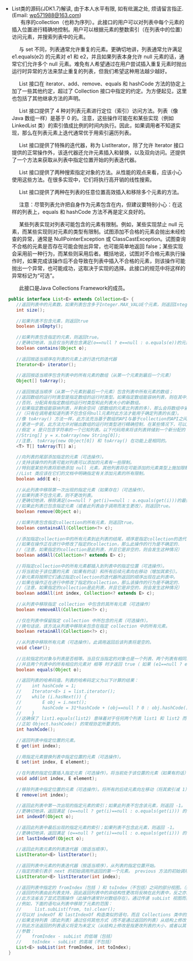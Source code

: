 * List类的源码(JDK1.7)解读, 由于本人水平有限, 如有纰漏之处, 烦请留言指正. (Email: wp571988@163.com)   
  &nbsp; &nbsp;&nbsp; 有序的collection（也称为序列）。此接口的用户可以对列表中每个元素的插入位置进行精确地控制。用户可以根据元素的整数索引（在列表中的位置）访问元素，并搜索列表中的元素。
  
  &nbsp; &nbsp;&nbsp; 与 set 不同，列表通常允许重复的元素。更确切地讲，列表通常允许满足 e1.equals(e2) 的元素对 e1 和 e2，并且如果列表本身允许 null 元素的话，通常它们允许多个 null 元素。难免有人希望通过在用户尝试插入重复元素时抛出运行时异常的方法来禁止重复的列表，但我们希望这种用法越少越好。
  
  &nbsp; &nbsp;&nbsp; List 接口在 iterator、add、remove、equals 和 hashCode 方法的协定上加了一些其他约定，超过了 Collection 接口中指定的约定。为方便起见，这里也包括了其他继承方法的声明。

  &nbsp; &nbsp;&nbsp; List 接口提供了 4 种对列表元素进行定位（索引）访问方法。列表（像 Java 数组一样）是基于 0 的。注意，这些操作可能在和某些实现（例如 LinkedList 类）的索引值成比例的时间内执行。因此，如果调用者不知道实现，那么在列表元素上迭代通常优于用索引遍历列表。

  &nbsp; &nbsp;&nbsp; List 接口提供了特殊的迭代器，称为 ListIterator，除了允许 Iterator 接口提供的正常操作外，该迭代器还允许元素插入和替换，以及双向访问。还提供了一个方法来获取从列表中指定位置开始的列表迭代器。

  &nbsp; &nbsp;&nbsp; List 接口提供了两种搜索指定对象的方法。从性能的观点来看，应该小心使用这些方法。在很多实现中，它们将执行高开销的线性搜索。

  &nbsp; &nbsp;&nbsp; List 接口提供了两种在列表的任意位置高效插入和移除多个元素的方法。

  &nbsp; &nbsp;&nbsp; 注意：尽管列表允许把自身作为元素包含在内，但建议要特别小心：在这样的列表上，equals 和 hashCode 方法不再是定义良好的。

  &nbsp; &nbsp;&nbsp; 某些列表实现对列表可能包含的元素有限制。例如，某些实现禁止 null 元素，而某些实现则对元素的类型有限制。试图添加不合格的元素会抛出未经检查的异常，通常是 NullPointerException 或 ClassCastException。试图查询不合格的元素是否存在可能会抛出异常，也可能简单地返回 false；某些实现会采用前一种行为，而某些则采用后者。概括地说，试图对不合格元素执行操作时，如果完成该操作后不会导致在列表中插入不合格的元素，则该操作可能抛出一个异常，也可能成功，这取决于实现的选择。此接口的规范中将这样的异常标记为“可选”。

  &nbsp; &nbsp;&nbsp; 此接口是Java Collections Framework的成员。
 
```java
  public interface List<E> extends Collection<E> {
     //返回列表中的元素数。如果列表包含多于Integer.MAX_VALUE个元素，则返回Integer.MAX_VALUE
     int size();
     
     //如果列表不包含元素，则返回true
     boolean isEmpty();
     
     //如果列表包含指定的元素，则返回true。
     //更确切地讲，当且仅当列表包含满足(o==null ? e==null : o.equals(e))的元素e时才返回true
     boolean contains(Object o);
     
     //返回按适当顺序在列表的元素上进行迭代的迭代器
     Iterator<E> iterator();
     
     //返回按适当顺序包含列表中的所有元素的数组（从第一个元素到最后一个元素）
     Object[] toArray();
     
     //返回按适当顺序（从第一个元素到最后一个元素）包含列表中所有元素的数组；
     //返回数组的运行时类型是指定数组的运行时类型。如果指定数组能容纳列表，则在其中返回该列表。
     //否则，分配具有指定数组的运行时类型和此列表大小的新数组。
     //如果指定数组能容纳列表，并剩余空间（即数组的元素比列表的多），那么会将数组中紧随列表尾部的元素设置为null。
     //（只有在调用者知道列表不包含任何null元素时此方法才能用于确定列表的长度）。
     //像 toArray() 方法一样，此方法充当基于数组的API与基于collection的API之间的桥梁。
     //更进一步说，此方法允许对输出数组的运行时类型进行精确控制，在某些情况下，可以用来节省分配开销。
     //假定 x 是只包含字符串的一个已知列表。以下代码用来将该列表转储到一个新分配的 String 数组：
     //String[] y = x.toArray(new String[0]);
     //注意， toArray(new Object[0]) 和 toArray() 在功能上是相同的。
     <T> T[] toArray(T[] a);
    
     //向列表的尾部添加指定的元素（可选操作）。
     //支持该操作的列表可能对列表可以添加的元素有一些限制。
     //特别是某些列表将拒绝添加 null 元素，其他列表将在可能添加的元素类型上施加限制。
     //List 类应该在它们的文档中明确指定有关添加元素的所有限制。
     boolean add(E e);
     
     //从此列表中移除第一次出现的指定元素（如果存在）（可选操作）。
     //如果列表不包含元素，则不更改列表。
     //更确切地讲，移除满足(o==null ? get(i)==null : o.equals(get(i)))的最低索引i的元素（如果存在这样的元素）。
     //如果此列表已包含指定元素（或者此列表由于调用而发生更改），则返回true。
     boolean remove(Object o);
     
     //如果列表包含指定collection的所有元素，则返回true。
     boolean containsAll(Collection<?> c);
     
     //添加指定collection中的所有元素到此列表的结尾，顺序是指定collection的迭代器返回这些元素的顺序（可选操作）。
     //如果在操作正在进行中修改了指定的collection，那么此操作的行为是不确定的.
     //（注意，如果指定的collection是此列表，并且它是非空的，则会发生这种情况）
     boolean addAll(Collection<? extends E> c);
     
     //将指定collection中的所有元素都插入到列表中的指定位置（可选操作）。
     //将当前处于该位置的元素（如果有的话）和所有后续元素向右移动（增加其索引）。
     //新元素将按照它们通过指定collection的迭代器所返回的顺序出现在此列表中。
     //如果在操作正在进行中修改了指定的collection，那么该操作的行为是不确定的.
     //（注意，如果指定的collection是此列表，并且它是非空的，则会发生这种情况）
     boolean addAll(int index, Collection<? extends E> c);
     
     //从列表中移除指定 collection 中包含的其所有元素（可选操作）
     boolean removeAll(Collection<?> c);
     
     //仅在列表中保留指定 collection 中所包含的元素（可选操作）。
     //换句话说，该方法从列表中移除未包含在指定 collection 中的所有元素。
     boolean retainAll(Collection<?> c);
     
     //从列表中移除所有元素（可选操作）。此调用返回后该列表将是空的。
     void clear();
     
     //比较指定的对象与列表是否相等。当且仅当指定的对象也是一个列表、两个列表有相同的大小，
     //并且两个列表中的所有相应的元素对 相等 时才返回 true（ 如果 (e1==null ? e2==null :e1.equals(e2))，则两个元素 e1 和 e2 是 相等 的）。      //换句话说，如果所定义的两个列表以相同的顺序包含相同的元素，那么它们是相等的。该定义确保了 equals 方法在 List 接口的不同实现间正常工作。
     boolean equals(Object o);
     
     //返回列表的哈希码值。列表的哈希码定义为以下计算的结果：
     //    int hashCode = 1;
     //    Iterator<E> i = list.iterator();
     //    while (i.hasNext()) {
     //        E obj = i.next();
     //        hashCode = 31*hashCode + (obj==null ? 0 : obj.hashCode());
     //    }
     //这确保了 list1.equals(list2) 意味着对于任何两个列表 list1 和 list2 而言，可实现 list1.hashCode()==list2.hashCode()，
     //正如 Object.hashCode() 的常规协定所要求的。
     int hashCode();
     
     //返回列表中指定位置的元素。
     E get(int index);
     
     //用指定元素替换列表中指定位置的元素（可选操作）。
     E set(int index, E element);
     
     //在列表的指定位置插入指定元素（可选操作）。将当前处于该位置的元素（如果有的话）和所有后续元素向右移动（在其索引中加 1）。
     void add(int index, E element);
     
     //移除列表中指定位置的元素（可选操作）。将所有的后续元素向左移动（将其索引减 1）。返回从列表中移除的元素。
     E remove(int index);
     
     //返回此列表中第一次出现的指定元素的索引；如果此列表不包含该元素，则返回 -1。
     //更确切地讲，返回满足 (o==null ? get(i)==null : o.equals(get(i))) 的最低索引 i；如果没有这样的索引，则返回 -1。
     int indexOf(Object o);
     
     //返回此列表中最后出现的指定元素的索引；如果列表不包含此元素，则返回 -1。
     //更确切地讲，返回满足 (o==null ? get(i)==null : o.equals(get(i))) 的最高索引 i；如果没有这样的索引，则返回 -1。
     int lastIndexOf(Object o);
     
     //返回此列表元素的列表迭代器（按适当顺序）。
     ListIterator<E> listIterator();
     
     //返回列表中元素的列表迭代器（按适当顺序），从列表的指定位置开始。
     //指定的索引表示 next 的初始调用所返回的第一个元素。 previous 方法的初始调用将返回索引比指定索引少 1 的元素。
     ListIterator<E> listIterator(int index);
     
     //返回列表中指定的 fromIndex（包括 ）和 toIndex（不包括）之间的部分视图。（如果 fromIndex 和 toIndex 相等，则返回的列表为空）。
     //返回的列表由此列表支持，因此返回列表中的非结构性更改将反映在此列表中，反之亦然。返回的列表支持此列表支持的所有可选列表操作。
     //此方法省去了显式范围操作（此操作通常针对数组存在）。通过传递 subList 视图而非整个列表，期望列表的任何操作可用作范围操作。
     //例如，下面的语句从列表中移除了元素的范围：
     //     list.subList(from, to).clear();
     //可以对 indexOf 和 lastIndexOf 构造类似的语句，而且 Collections 类中的所有算法都可以应用于 subList。
     //如果支持列表（即此列表）通过任何其他方式（而不是通过返回的列表）从结构上修改，
     //则此方法返回的列表语义将变为未定义（从结构上修改是指更改列表的大小，或者以其他方式打乱列表，使正在进行的迭代产生错误的结果）。
     //参数：
     //    fromIndex - subList 的低端（包括）
     //    toIndex - subList 的高端（不包括）
     List<E> subList(int fromIndex, int toIndex);
  }
```
